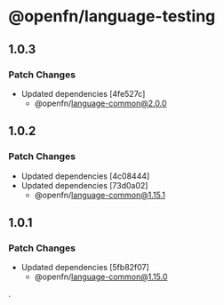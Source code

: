 # @openfn/language-testing

## 1.0.3

### Patch Changes

- Updated dependencies [4fe527c]
  - @openfn/language-common@2.0.0

## 1.0.2

### Patch Changes

- Updated dependencies [4c08444]
- Updated dependencies [73d0a02]
  - @openfn/language-common@1.15.1

## 1.0.1

### Patch Changes

- Updated dependencies [5fb82f07]
  - @openfn/language-common@1.15.0

.
